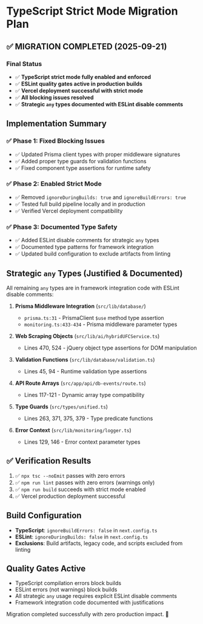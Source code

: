 # TypeScript Strict Mode Migration Plan

## ✅ MIGRATION COMPLETED (2025-09-21)

### Final Status
- ✅ **TypeScript strict mode fully enabled and enforced**
- ✅ **ESLint quality gates active in production builds**
- ✅ **Vercel deployment successful with strict mode**
- ✅ **All blocking issues resolved**
- ✅ **Strategic `any` types documented with ESLint disable comments**

## Implementation Summary

### ✅ Phase 1: Fixed Blocking Issues
- ✅ Updated Prisma client types with proper middleware signatures
- ✅ Added proper type guards for validation functions
- ✅ Fixed component type assertions for runtime safety

### ✅ Phase 2: Enabled Strict Mode
- ✅ Removed `ignoreDuringBuilds: true` and `ignoreBuildErrors: true`
- ✅ Tested full build pipeline locally and in production
- ✅ Verified Vercel deployment compatibility

### ✅ Phase 3: Documented Type Safety
- ✅ Added ESLint disable comments for strategic `any` types
- ✅ Documented type patterns for framework integration
- ✅ Updated build configuration to exclude artifacts from linting

## Strategic `any` Types (Justified & Documented)

All remaining `any` types are in framework integration code with ESLint disable comments:

1. **Prisma Middleware Integration** (`src/lib/database/`)
   - `prisma.ts:31` - PrismaClient `$use` method type assertion
   - `monitoring.ts:433-434` - Prisma middleware parameter types

2. **Web Scraping Objects** (`src/lib/ai/hybridUFCService.ts`)
   - Lines 470, 524 - jQuery object type assertions for DOM manipulation

3. **Validation Functions** (`src/lib/database/validation.ts`)
   - Lines 45, 94 - Runtime validation type assertions

4. **API Route Arrays** (`src/app/api/db-events/route.ts`)
   - Lines 117-121 - Dynamic array type compatibility

5. **Type Guards** (`src/types/unified.ts`)
   - Lines 263, 371, 375, 379 - Type predicate functions

6. **Error Context** (`src/lib/monitoring/logger.ts`)
   - Lines 129, 146 - Error context parameter types

## ✅ Verification Results
1. ✅ `npx tsc --noEmit` passes with zero errors
2. ✅ `npm run lint` passes with zero errors (warnings only)
3. ✅ `npm run build` succeeds with strict mode enabled
4. ✅ Vercel production deployment successful

## Build Configuration
- **TypeScript**: `ignoreBuildErrors: false` in `next.config.ts`
- **ESLint**: `ignoreDuringBuilds: false` in `next.config.ts`
- **Exclusions**: Build artifacts, legacy code, and scripts excluded from linting

## Quality Gates Active
- TypeScript compilation errors block builds
- ESLint errors (not warnings) block builds
- All strategic `any` usage requires explicit ESLint disable comments
- Framework integration code documented with justifications

Migration completed successfully with zero production impact. 🎉